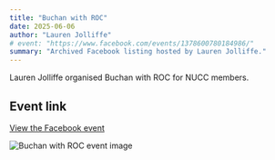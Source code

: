 ```yaml
---
title: "Buchan with ROC"
date: 2025-06-06
author: "Lauren Jolliffe"
# event: "https://www.facebook.com/events/1378600780184986/"
summary: "Archived Facebook listing hosted by Lauren Jolliffe."
---
```

Lauren Jolliffe organised Buchan with ROC for NUCC members.

## Event link

[View the Facebook event](https://www.facebook.com/events/1378600780184986/)

![Buchan with ROC event image](/trip/event-images/20250606_buchan_with_roc.jpg)
